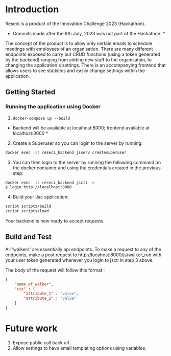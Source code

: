 # Introduction

Reseci is a product of the Innovation Challenge 2023 (Hackathon).
* Commits made after the 9th July, 2023 was not part of the Hackathon. *

The concept of the product is to allow only certain emails to schedule meetings with employees of an organisation. There are many different endpoints exposed to carry out CRUD functions (using a token generated by the backend) ranging from adding new staff to the organisatoin, to changing the application's settings. There is an accompanying frontend that allows users to see statistics and easily change settings within the application.

## Getting Started

### Running the application using Docker

1. `docker-compose up --build`

* Backend will be available at localhost:8000; frontend available at localhost:3000 *

2. Create a Superuser so you can login to the server by running:

```bash
docker exec -it reseci_backend jsserv createsuperuser
```

3. You can then login to the server by running the following command on the docker container and using the credentials created in the previous step:

```bash
docker exec -it reseci_backend jsctl -m
$ login http://localhost:8000
```

4. Build your Jac application:

```bash
script scripts/build
script scripts/load
```

Your backend is now ready to accept requests.

## Build and Test

All 'walkers' are essentially api endpoints. To make a request to any of the endpoints, make a post request to http://locahost:8000/js/walker_run with your user token generated whenever you login to jsctl in step 3 above.

The body of the request will follow this format :

```json
{
    "name_of_walker",
    "ctx" : {
        "attribute_1" : "value",
        "attribute_2" : "value"
    }
}
```

# Future work

1. Expose public call back url.
2. Allow settings to have email templating options using variables.
